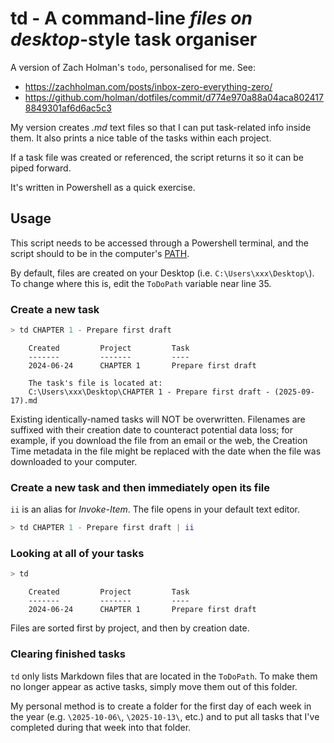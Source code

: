# td - A command-line *files on desktop*-style task organiser

A version of Zach Holman's `todo`, personalised for me. See:

- <https://zachholman.com/posts/inbox-zero-everything-zero/>
- <https://github.com/holman/dotfiles/commit/d774e970a88a04aca8024178849301af6d6ac5c3>

My version creates _.md_ text files so that I can put task-related info inside 
them. It also prints a nice table of the tasks within each project.

If a task file was created or referenced, the script returns it so it can be piped forward.

It's written in Powershell as a quick exercise.


## Usage

This script needs to be accessed through a Powershell terminal, and the script should 
to be in the computer's [PATH](https://www.howtogeek.com/118594/how-to-edit-your-system-path-for-easy-command-line-access/). 

By default, files are created on your Desktop (i.e. `C:\Users\xxx\Desktop\`). To change where this is, edit the `ToDoPath` variable near line 35.

### Create a new task

```powershell
> td CHAPTER 1 - Prepare first draft
```

```
    Created         Project         Task
    -------         -------         ----
    2024-06-24      CHAPTER 1       Prepare first draft

    The task's file is located at:
    C:\Users\xxx\Desktop\CHAPTER 1 - Prepare first draft - (2025-09-17).md
```

Existing identically-named tasks will NOT be overwritten. Filenames are suffixed with their 
creation date to counteract potential data loss; for example, if you download the file from an
email or the web, the Creation Time metadata in the file might be replaced with the date when
the file was downloaded to your computer.

### Create a new task and then immediately open its file

`ii` is an alias for *Invoke-Item*. The file opens in your default text editor.

``` powershell
> td CHAPTER 1 - Prepare first draft | ii
```

### Looking at all of your tasks

```powershell
> td
```

```
    Created         Project         Task
    -------         -------         ----
    2024-06-24      CHAPTER 1       Prepare first draft
```

Files are sorted first by project, and then by creation date.

### Clearing finished tasks

`td` only lists Markdown files that are located in the `ToDoPath`. To make them no longer appear as active tasks, simply move them out of this folder.

My personal method is to create a folder for the first day of each week in the year (e.g. `\2025-10-06\`, `\2025-10-13\`, etc.) and to put all tasks that I've completed during that week into that folder.

